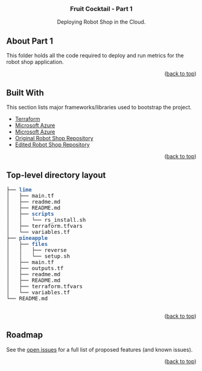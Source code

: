 <div id="top"></div>
<!-- PROJECT SHIELDS -->
<!--
*** I'm using markdown "reference style" links for readability.
*** Reference links are enclosed in brackets [ ] instead of parentheses ( ).
*** See the bottom of this document for the declaration of the reference variables
*** for contributors-url, forks-url, etc. This is an optional, concise syntax you may use.
*** https://www.markdownguide.org/basic-syntax/#reference-style-links
-->
<!-- [![Contributors][contributors-shield]][contributors-url]
[![Forks][forks-shield]][forks-url]
[![Stargazers][stars-shield]][stars-url]
[![Issues][issues-shield]][issues-url] -->
<!-- [![MIT License][license-shield]][license-url] -->
<!-- [![LinkedIn][linkedin-shield]][linkedin-url]
 -->


<!-- PROJECT LOGO -->
<br />
<div align="center">
<!--   <a href="https://github.com/othneildrew/Best-README-Template">
    <img src="images/logo.png" alt="Logo" width="80" height="80">
  </a>
 -->
  <h3 align="center">Fruit Cocktail - Part 1</h3>

  <p align="center">
    Deploying Robot Shop in the Cloud.
    <br />

<!--     <a href="https://github.com/othneildrew/Best-README-Template">View Demo</a>
    ·
    <a href="https://github.com/othneildrew/Best-README-Template/issues">Report Bug</a>
    ·
    <a href="https://github.com/othneildrew/Best-README-Template/issues">Request Feature</a> -->
  </p>
</div>


<!-- ABOUT THE PROJECT -->
## About Part 1

<!-- [![Product Name Screen Shot][product-screenshot]](https://example.com)
 -->
This folder holds all the code required to deploy and run metrics for the robot shop application. 

<p align="right">(<a href="#top">back to top</a>)</p>

## Built With

This section lists major frameworks/libraries used to bootstrap the project.

* [Terraform](https://www.terraform.io/)
* [Microsoft Azure](https://azure.microsoft.com/en-gb/)
* [Microsoft Azure](https://azure.microsoft.com/en-gb/)
* [Original Robot Shop Repository](https://github.com/instana/robot-shop/)
* [Edited Robot Shop Repository](https://github.com/krishangpatney/robot-shop)

<p align="right">(<a href="#top">back to top</a>)</p>

## Top-level directory layout
<pre>├── <font color="#3465A4"><b>lime</b></font>
│   ├── main.tf
│   ├── readme.md
│   ├── README.md
│   ├── <font color="#3465A4"><b>scripts</b></font>
│   │   └── rs_install.sh
│   ├── terraform.tfvars
│   └── variables.tf
├── <font color="#3465A4"><b>pineapple</b></font>
│   ├── <font color="#3465A4"><b>files</b></font>
│   │   ├── reverse
│   │   └── setup.sh
│   ├── main.tf
│   ├── outputs.tf
│   ├── readme.md
│   ├── README.md
│   ├── terraform.tfvars
│   └── variables.tf
└── README.md

</pre>
  
<p align="right">(<a href="#top">back to top</a>)</p

<!-- ROADMAP -->
## Roadmap

See the [open issues](https://github.com/krishangpatney/L4-Project/issues) for a full list of proposed features (and known issues).

<p align="right">(<a href="#top">back to top</a>)</p>

<!-- LICENSE -->
<!-- ## License

Distributed under the MIT License. See `LICENSE.txt` for more information.

<p align="right">(<a href="#top">back to top</a>)</p>

 -->

<!-- CONTACT -->
<!-- ## Contact

Your Name - [@your_twitter](https://twitter.com/your_username) - email@example.com

Project Link: [https://github.com/your_username/repo_name](https://github.com/your_username/repo_name)

<p align="right">(<a href="#top">back to top</a>)</p> -->



<!-- MARKDOWN LINKS & IMAGES -->
<!-- https://www.markdownguide.org/basic-syntax/#reference-style-links -->
<!-- [contributors-shield]: https://img.shields.io/github/contributors/othneildrew/Best-README-Template.svg?style=for-the-badge
[contributors-url]: https://github.com/othneildrew/Best-README-Template/graphs/contributors
[forks-shield]: https://img.shields.io/github/forks/othneildrew/Best-README-Template.svg?style=for-the-badge
[forks-url]: https://github.com/othneildrew/Best-README-Template/network/members
[stars-shield]: https://img.shields.io/github/stars/othneildrew/Best-README-Template.svg?style=for-the-badge
[stars-url]: https://github.com/othneildrew/Best-README-Template/stargazers
[issues-shield]: https://img.shields.io/github/issues/othneildrew/Best-README-Template.svg?style=for-the-badge
[issues-url]: https://github.com/othneildrew/Best-README-Template/issues
[license-shield]: https://img.shields.io/github/license/othneildrew/Best-README-Template.svg?style=for-the-badge
[license-url]: https://github.com/othneildrew/Best-README-Template/blob/master/LICENSE.txt
[linkedin-shield]: https://img.shields.io/badge/-LinkedIn-black.svg?style=for-the-badge&logo=linkedin&colorB=555
[linkedin-url]: https://linkedin.com/in/othneildrew
[product-screenshot]: images/screenshot.png
 -->
